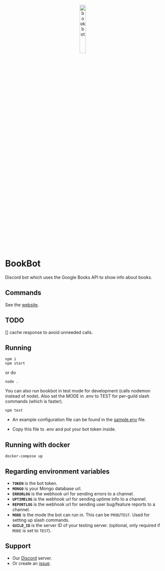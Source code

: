 <p align=center>
	<img src="https://media.discordapp.net/attachments/948141108402225184/948890934840528937/Untitled_design.png" alt=bookbot height=20% width=20%>
</p>

# BookBot

Discord bot which uses the Google Books API to show info about books.

## Commands

See the [website](https://rv178.github.io/bookbot/).

## TODO

[] cache response to avoid unneeded calls.

## Running

```
npm i
npm start
```

or do

```
node .
```

You can also run bookbot in test mode for development (calls nodemon instead of node). Also set the MODE in .env to TEST for per-guild slash commands (which is faster).

```
npm test
```

-   An example configuration file can be found in the [sample.env](./sample.env) file.

-   Copy this file to .env and put your bot token inside.

## Running with docker

```
docker-compose up
```

## Regarding environment variables

-   **`TOKEN`** is the bot token.
-   **`MONGO`** is your Mongo database url.
-   **`ERRORLOG`** is the webhook url for sending errors to a channel.
-   **`UPTIMELOG`** is the webhook url for sending uptime info to a channel.
-   **`REPORTLOG`** is the webhook url for sending user bug/feature reports to a channel.
-   **`MODE`** is the mode the bot can run in. This can be `PROD`/`TEST`. Used for setting up slash commands.
-   **`GUILD_ID`** is the server ID of your testing server. (optional, only required if `MODE` is set to `TEST`).

## Support

-   Our [Discord](https://discord.gg/zxrrTEDkMg) server.
-   Or create an [issue](https://github.com/rv178/bookbot/issues/new/choose).
